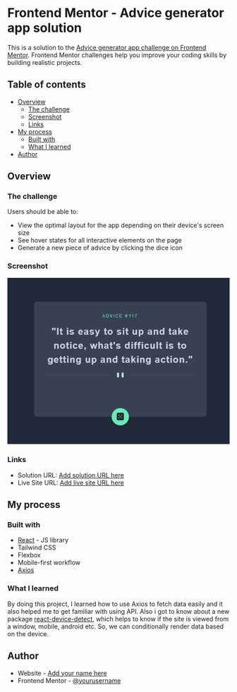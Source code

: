 # Frontend Mentor - Advice generator app solution

This is a solution to the [Advice generator app challenge on Frontend Mentor](https://www.frontendmentor.io/challenges/advice-generator-app-QdUG-13db). Frontend Mentor challenges help you improve your coding skills by building realistic projects.

## Table of contents

- [Overview](#overview)
  - [The challenge](#the-challenge)
  - [Screenshot](#screenshot)
  - [Links](#links)
- [My process](#my-process)
  - [Built with](#built-with)
  - [What I learned](#what-i-learned)
- [Author](#author)

## Overview

### The challenge

Users should be able to:

- View the optimal layout for the app depending on their device's screen size
- See hover states for all interactive elements on the page
- Generate a new piece of advice by clicking the dice icon

### Screenshot

![](.//src/screenshots/screenshot.png)

### Links

- Solution URL: [Add solution URL here](https://your-solution-url.com)
- Live Site URL: [Add live site URL here](https://your-live-site-url.com)

## My process

### Built with

- [React](https://reactjs.org/) - JS library
- Tailwind CSS
- Flexbox
- Mobile-first workflow
- [Axios](https://axios-http.com/docs/intro)

### What I learned

By doing this project, I learned how to use Axios to fetch data easily and it also helped me to get familiar with using API. Also i got to know about a new package [react-device-detect](https://www.npmjs.com/package/react-device-detect), which helps to know if the site is viewed from a window, mobile, android etc. So, we can conditionally render data based on the device.

## Author

- Website - [Add your name here](https://portfolio-new-a34w.onrender.com/)
- Frontend Mentor - [@yourusername](https://www.frontendmentor.io/profile/yourusername)
